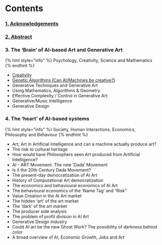 # Contents

### [1. Acknowledgements](acknowledgements.md) <a id="1-acknowledgements"></a>

### [2. Abstract](abstract.md)

### 3. The ‘Brain’ of AI-based Art and Generative Art <a id="2-the-brain-of-ai-based-art-and-generative-art"></a>

{% hint style="info" %}
Psychology, Creativity, Science and Mathematics
{% endhint %}

* [Creativity](the-brain-of-ai-based-art-and-generative-art/creativity/)
* [Genetic Algorithms \(Can AI/Machines be creative?\)](can-ai-machines-be-creative/)
* Generative Techniques and Generative Art
* Using Mathematics, Algorithms & Geometry
* Effective Complexity / Control in Generative Art
* Generative/Music Intelligence
* Generative Design

### 4. The ‘heart’ of AI-based systems <a id="3-the-heart-of-ai-based-systems"></a>

{% hint style="info" %}
Society, Human Interactions, Economics, Philosophy and Behaviour
{% endhint %}

* Art, Art in Artificial Intelligence and can a machine actually produce art?
* The risk to cultural heritage
* How would have Philosophers seen Art produced from Artificial Intelligence?
* AI - ART Movement. The new ‘Dada’ Movement
* Is it the 20th Century Dada Movement?
* The present-day democratization of AI Art
* History of Computational Art democratization
* The economics and behavioural economics of AI Art
* The behavioural economics of the ‘Name Tag’ and “Risk”
* Value Creation in the AI Art market
* The hidden ‘art’ of the art market
* The ‘dark’ of the art market
* The producer side analysis
* The problem of profit division in AI Art
* Generative Design industry
* Could AI art be the new Ghost Work? The possibility of darkness behind color
* A broad overview of AI, Economic Growth, Jobs and Art

‌

  


